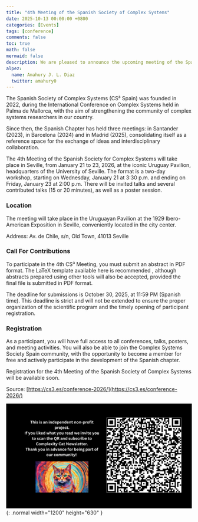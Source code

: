 ```yaml
---
title: "4th Meeting of the Spanish Society of Complex Systems"
date: 2025-10-13 00:00:00 +0800
categories: [Events]
tags: [conference]
comments: false
toc: true
math: false
mermaid: false
description: We are pleased to announce the upcoming meeting of the Spanish Society of Complex Systems, January 21-23 (2026) at Doñana Biological Station and University of Seville.
alpez:
  name: Amahury J. L. Diaz
  twitter: amahury0
---
```

The Spanish Society of Complex Systems (CS³ Spain) was founded in 2022, during the International Conference on Complex Systems held in Palma de Mallorca, with the aim of strengthening the community of complex systems researchers in our country.

Since then, the Spanish Chapter has held three meetings: in Santander (2023), in Barcelona (2024) and in Madrid (2025), consolidating itself as a reference space for the exchange of ideas and interdisciplinary collaboration.

The 4th Meeting of the Spanish Society for Complex Systems will take place in Seville, from January 21 to 23, 2026, at the iconic Uruguay Pavilion, headquarters of the University of Seville. The format is a two-day workshop, starting on Wednesday, January 21 at 3:30 p.m. and ending on Friday, January 23 at 2:00 p.m. There will be invited talks and several contributed talks (15 or 20 minutes), as well as a poster session.

### Location
The meeting will take place in the Uruguayan Pavilion at the 1929 Ibero-American Exposition in Seville, conveniently located in the city center.

Address: Av. de Chile, s/n, Old Town, 41013 Seville

### Call For Contributions
To participate in the 4th CS³ Meeting, you must submit an abstract in PDF format. The LaTeX template available here is recommended , although abstracts prepared using other tools will also be accepted, provided the final file is submitted in PDF format.

The deadline for submissions is October 30, 2025, at 11:59 PM (Spanish time). This deadline is strict and will not be extended to ensure the proper organization of the scientific program and the timely opening of participant registration.

### Registration
As a participant, you will have full access to all conferences, talks, posters, and meeting activities. You will also be able to join the Complex Systems Society Spain community, with the opportunity to become a member for free and actively participate in the development of the Spanish chapter.

Registration for the 4th Meeting of the Spanish Society of Complex Systems will be available soon.

Source: [https://cs3.es/conference-2026/](https://cs3.es/conference-2026/)

![Desktop View](/assets/img/fix/complexity-cat-newsletter.png){: .normal width="1200" height="630" }
